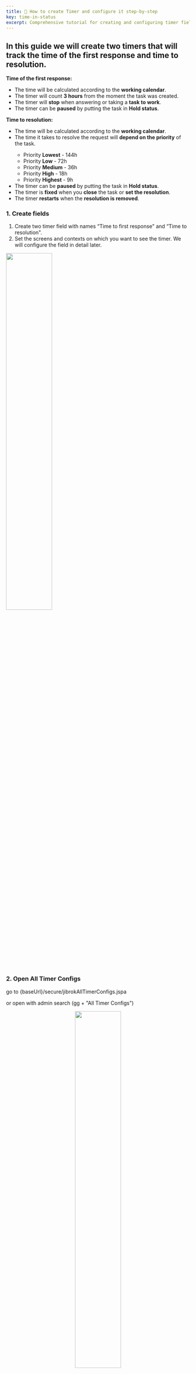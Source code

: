 ```yaml
---
title: 📖 How to create Timer and configure it step-by-step 
key: time-in-status
excerpt: Comprehensive tutorial for creating and configuring timer fields with examples for first response time and resolution time tracking using working calendars and priority-based goals.
---
```


## In this guide we will create two timers that will track the time of the first response and time to resolution. ##

<div class="uk-alert-note" data-uk-alert="">
    <b>Time of the first response:</b>
<ul>
<li>The time will be calculated according to the <b>working calendar</b>.</li>
<li>The timer will count <b>3 hours</b> from the moment the task was created.</li>
<li>The timer will <b>stop</b> when answering or taking a <b>task to work</b>.</li>
<li>The timer can be <b>paused</b> by putting the task in <b>Hold status</b>.</li>
</ul>
</div>

<div class="uk-alert-note" data-uk-alert="">
    <b>Time to resolution:</b>
<ul>
<li>The time will be calculated according to the <b>working calendar</b>.</li>
<li>The time it takes to resolve the request will <b>depend on the priority</b> of the task. </li>
<ul>
<li>Priority <b>Lowest</b> - 144h</li>
<li>Priority <b>Low</b> - 72h</li>
<li>Priority <b>Medium</b> - 36h</li>
<li>Priority <b>High</b> - 18h</li>
<li>Priority <b>Highest</b> - 9h</li>
</ul>
<li>The timer can be <b>paused</b> by putting the task in <b>Hold status</b>.</li>
<li>The timer is <b>fixed</b> when you <b>close</b> the task or <b>set the resolution</b>.</li>
<li>The timer <b>restarts</b> when the <b>resolution is removed</b>.</li>

</ul>
</div>

### 1. Create fields ###

1. Create two timer field with names “Time to first response" and “Time to resolution".
2. Set the screens and contexts on which you want to see the timer. We will configure the field in detail later.

<a href="/uploads/time-in-status/step-by-step-timer/Unknown.webp" target="_blank"><img src="/uploads/time-in-status/step-by-step-timer/Unknown.webp" alt="" width="50%" loading="lazy"></a>

### 2. Open All Timer Configs ###

go to {baseUrl}/secure/jibrokAllTimerConfigs.jspa

or open with admin search (gg + "All Timer Configs")

<p style="text-align: center;"><a href="/uploads/time-in-status/step-by-step-timer/Unknown-2.webp" target="_blank"><img src="/uploads/time-in-status/step-by-step-timer/Unknown-2.webp" alt="" width="50%" loading="lazy"></a></p>
<p style="text-align: center;"><a href="/uploads/time-in-status/step-by-step-timer/Unknown-3.webp" target="_blank"><img src="/uploads/time-in-status/step-by-step-timer/Unknown-3.webp" alt="" width="50%" loading="lazy"></a></p>

### 3. Click "Add timer configuration" ###

[Timers and Stopwatches - Scheme and configurations](/docs/time-in-status/timers-and-stopwatches-schemes-and-configurations/)

Now we will configure the conditions for starting the timer, stopping ...

<p style="text-align: center;"><a href="/uploads/time-in-status/step-by-step-timer/Unknown-4.webp" target="_blank"><img src="/uploads/time-in-status/step-by-step-timer/Unknown-4.webp" alt="" width="50%" loading="lazy"></a></p>

### 4. Configure timer for "Time to first response" ###

Configuration "Time to first response":

<p style="text-align: center;"><a href="/uploads/time-in-status/step-by-step-timer/Unknown-5.webp" target="_blank"><img src="/uploads/time-in-status/step-by-step-timer/Unknown-5.webp" alt="" width="50%" loading="lazy"></a></p>

1. Common settings
* Set a name convenient for navigation - "Time to first response"
* Set Calculate type - "First start". Our timer can't restart.
* Update goal with issue update - No. Our timer will always be set to 3 hours (only default time). Therefore, you can set any value.
* Allow change goal after start - No. Our timer will only have a default time(goal). Therefore, you can set any value.
2. Events
* Start events:
  * The timer will start when the task is created. add "Issue created".
  * In our project the task can be transferred from another project. add "Issue moved".
  * (see Pause events) When a task returns from Hold status, if it is still unanswered, then a timer must be started. add "Change status from: Hold".
* Pause events: 
  * The team can send the task to hold the status without response. While the task in this status the timer needs to be stopped. add "Change status to: Hold".
* Stop events:  
  * We record the response time when the user is given an answer.add "Create any public comment" or "Create first public comment".
  * We also fix the time when the task is taken to work or closed. add "Change status to: In progress". add "Change status to: Closed".
3. Throw events
We do not need Thrown events in this timer.
4. Calendar
   Default calendar - You can set a working calendar by which the timer will be considered. If left blank, the time will be considered 24/7.<br>
   [Work calendars](/docs/time-in-status/work-calendar/)<br>
5. Goal time
* Default time (Default goal) - Time for which the timer is set if it is not possible to select the goal.
  * According to our condition the timer must be set for 3 hours. Set "3h"
* We do not need Additional goals in this timer.
* Click "Save".


After create "Time to first response":

<p style="text-align: center;"><a href="/uploads/time-in-status/step-by-step-timer/Unknown-6.webp" target="_blank"><img src="/uploads/time-in-status/step-by-step-timer/Unknown-6.webp" alt="" width="50%" loading="lazy"></a></p>

### 5. Configure timer for "Time to resolution" ### 

0. Create new Configuration for (see p3)
<p style="text-align: center;"><a href="/uploads/time-in-status/step-by-step-timer/Unknown-7.webp" target="_blank"><img src="/uploads/time-in-status/step-by-step-timer/Unknown-7.webp" alt="" width="50%" loading="lazy"></a></p>
1. Common settings
* Set a name convenient for navigation - "Time to resolution".
* Set Calculate type - "Calculate all start and create archive". The timer may restart and I want to see its previous values.
* Update goal with issue update - No. The priority of the task is determined at the time of adoption (before the timer starts). And in the future, priority cannot change.
* Allow change goal after start - No. The priority of the task is determined at the time of adoption (before the timer starts). And in the future, priority cannot change.
2. Events
* Start events:
  * The timer will start when the task transition to "In progress". add "Change status to: In progress".
  * (see Pause events) When a task returns from Hold status, then a timer must be started. add "Change status from: Hold".
  * When a task is assigned (assignee change from Null(Empty) to user). add "assigned issue".
* Restart events: 
  * If the task is removed from the resolution, then the timer starts the countdown again. add "Remove resolution". (If you do not need to restart the timer, then you need to use a pause instead of a retart.)
* Pause events: 
  * The team can send the task to hold the status. While the task in this status the timer needs to be stopped. add "Change status to: Hold".
* Stop events:  
  * We fix the timer time when the task closes or a solution is established for it. .add "Change status to: Closed". add "Set resolution".
3. throw events
* We do not need Thrown events in this timer.
4. Calendar
* Default calendar - You can set a working calendar by which the timer will be considered. If left blank, the time will be considered 24/7
5. Goals 
* Default time (Default goal) - Time for which the timer is set if it is not possible to select the goal.
  * The timer time depends on the priority and all tasks have priority. set "0".
* The target time will be determined by the priority of the task. For each condition (priority) you need to add a goal.
* Create goals by priorities: see screenshots

Create goal:

<p style="text-align: center;"><a href="/uploads/time-in-status/step-by-step-timer/Unknown-8.webp" target="_blank"><img src="/uploads/time-in-status/step-by-step-timer/Unknown-8.webp" alt="" width="50%" loading="lazy"></a></p>

* JQL - condition by priority.
   * Example: priority = Lowest
* Use default time? - No 
   * Each goal has its own unique time.
* Time - set by condition 
   * Set "144h"
* Calendar - Set on which calendar you need to calculate the time. In this process, we use 1 working calendar.
   * Set "Default"
* Sequence - The conditions for our purposes do not overlap, so we do not need this field(The field will be filled automatically after create goal)
   * You can leave this field blank.
* Click "Create"


After create first goal:

<p style="text-align: center;"><a href="/uploads/time-in-status/step-by-step-timer/Unknown-9.webp" target="_blank"><img src="/uploads/time-in-status/step-by-step-timer/Unknown-9.webp" alt="" width="50%" loading="lazy"></a></p>

**after create all goals click "Save"**


after create all goals:

<p style="text-align: center;"><a href="/uploads/time-in-status/step-by-step-timer/Unknown-10.webp" target="_blank"><img src="/uploads/time-in-status/step-by-step-timer/Unknown-10.webp" alt="" width="50%" loading="lazy"></a></p>

after save config for "Time to resolution":

<p style="text-align: center;"><a href="/uploads/time-in-status/step-by-step-timer/Unknown-11.webp" target="_blank"><img src="/uploads/time-in-status/step-by-step-timer/Unknown-11.webp" alt="" width="50%" loading="lazy"></a></p>

### 6.  Open All timer schemes ###

go to {baseUrl}/secure/jibrokAllTimerSchemes.jspa

<p style="text-align: center;"><a href="/uploads/time-in-status/step-by-step-timer/Unknown-12.webp" target="_blank"><img src="/uploads/time-in-status/step-by-step-timer/Unknown-12.webp" alt="" width="50%" loading="lazy"></a></p>

or open with admin search (gg + "All timer schemes")

<p style="text-align: center;"><a href="/uploads/time-in-status/step-by-step-timer/Unknown-13.webp" target="_blank"><img src="/uploads/time-in-status/step-by-step-timer/Unknown-13.webp" alt="" width="50%" loading="lazy"></a></p>

### 7. Click "Add timer configuration scheme" ### 

[Timers and Stopwatches - Scheme and configurations](/docs/time-in-status/timers-and-stopwatches-schemes-and-configurations/)

Now you need to set which timer configurations to use depending on the project and the type of task. Analogue of context for custom fields.

<p style="text-align: center;"><a href="/uploads/time-in-status/step-by-step-timer/Unknown-14.webp" target="_blank"><img src="/uploads/time-in-status/step-by-step-timer/Unknown-14.webp" alt="" width="50%" loading="lazy"></a></p>

### 8. Configure timer scheme for "Time to first response" ###

* Set a name convenient for navigation - "Time to first response"
* Projects - Select the projects for which this scheme will work.
* Click "Add Association"
* Set issue types and timer config(from p5)
* Click "Create"
  * We indicated that the timer config are relevant for tasks from the project and issue types.
* Click "Save"

<p style="text-align: center;"><a href="/uploads/time-in-status/step-by-step-timer/Unknown-15.webp" target="_blank"><img src="/uploads/time-in-status/step-by-step-timer/Unknown-15.webp" alt="" width="50%" loading="lazy"></a></p>

Click "Add Association":

<p style="text-align: center;"><a href="/uploads/time-in-status/step-by-step-timer/Unknown-16.webp" target="_blank"><img src="/uploads/time-in-status/step-by-step-timer/Unknown-16.webp" alt="" width="50%" loading="lazy"></a></p>

Set issue types and timer config(see p5):

<p style="text-align: center;"><a href="/uploads/time-in-status/step-by-step-timer/Unknown-17.webp" target="_blank"><img src="/uploads/time-in-status/step-by-step-timer/Unknown-17.webp" alt="" width="50%" loading="lazy"></a></p>

<p style="text-align: center;"><a href="/uploads/time-in-status/step-by-step-timer/Unknown-18.webp" target="_blank"><img src="/uploads/time-in-status/step-by-step-timer/Unknown-18.webp" alt="" width="50%" loading="lazy"></a></p>

After save:

<p style="text-align: center;"><a href="/uploads/time-in-status/step-by-step-timer/Unknown-19.webp" target="_blank"><img src="/uploads/time-in-status/step-by-step-timer/Unknown-19.webp" alt="" width="50%" loading="lazy"></a></p>

### 9. Configure timer scheme for "Time to resolution" (see p8) ###

In our case, the schemes differ only in name and selected timer config(Time to resolution)

<p style="text-align: center;"><a href="/uploads/time-in-status/step-by-step-timer/Unknown-20.webp" target="_blank"><img src="/uploads/time-in-status/step-by-step-timer/Unknown-20.webp" alt="" width="50%" loading="lazy"></a></p>

After save:

<p style="text-align: center;"><a href="/uploads/time-in-status/step-by-step-timer/Unknown-21.webp" target="_blank"><img src="/uploads/time-in-status/step-by-step-timer/Unknown-21.webp" alt="" width="50%" loading="lazy"></a></p>

### 10. Field settings for "Time to first response" ###

Now we need to configure the fields and connect the created schemes to them.

[Create timer field](/docs/time-in-status/timer-field/)<br>
[Timers and Stopwatches - Scheme and configurations](/docs/time-in-status/timers-and-stopwatches-schemes-and-configurations/)<br>

* Open the field settings (see screenshots) for field "Time to first response" (see p1)
* Set timer scheme "Time to first response"
  * Other settings can be set by default.
* click "Save"

Timer field Click configure:

<p style="text-align: center;"><a href="/uploads/time-in-status/step-by-step-timer/Unknown-22.webp" target="_blank"><img src="/uploads/time-in-status/step-by-step-timer/Unknown-22.webp" alt="" width="50%" loading="lazy"></a></p>

Open timer field settings:

<p style="text-align: center;"><a href="/uploads/time-in-status/step-by-step-timer/Unknown-23.webp" target="_blank"><img src="/uploads/time-in-status/step-by-step-timer/Unknown-23.webp" alt="" width="50%" loading="lazy"></a></p>

Set timer scheme:

<p style="text-align: center;"><a href="/uploads/time-in-status/step-by-step-timer/Unknown-24.webp" target="_blank"><img src="/uploads/time-in-status/step-by-step-timer/Unknown-24.webp" alt="" width="50%" loading="lazy"></a></p>

## Test ##
### 11. Field settings for "Time to resolution" ###

(see p10) All the same, just select the scheme "Time to resolution"
<p style="text-align: center;"><a href="/uploads/time-in-status/step-by-step-timer/Unknown-25.webp" target="_blank"><img src="/uploads/time-in-status/step-by-step-timer/Unknown-25.webp" alt="" width="50%" loading="lazy"></a></p>

### 12. At this step, the basic setup is complete. You can test how everything works. ### 

* Create issue
* The time report for the first answer began.

After create new issue:

<p style="text-align: center;"><a href="/uploads/time-in-status/step-by-step-timer/Unknown-26.webp" target="_blank"><img src="/uploads/time-in-status/step-by-step-timer/Unknown-26.webp" alt="" width="50%" loading="lazy"></a></p>

### 13. Set status in progress ###

* Time to first response - The timer has stopped. 
  * In the current settings of the field, only time is displayed. The status of the timer can be displayed by hovering the mouse over the time.
* Time to resolution - The timer has started.

<p style="text-align: center;"><a href="/uploads/time-in-status/step-by-step-timer/Unknown-27.webp" target="_blank"><img src="/uploads/time-in-status/step-by-step-timer/Unknown-27.webp" alt="" width="50%" loading="lazy"></a></p>

### 14. Set status close or set resolution ###

Time to resolution - The timer has stopped.

<p style="text-align: center;"><a href="/uploads/time-in-status/step-by-step-timer/Unknown-28.webp" target="_blank"><img src="/uploads/time-in-status/step-by-step-timer/Unknown-28.webp" alt="" width="50%" loading="lazy"></a></p>